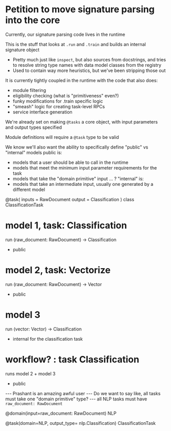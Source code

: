 # Petition to move signature parsing into the core

Currently, our signature parsing code lives in the runtime

This is the stuff that looks at `.run` and `.train` and builds an internal signature object
- Pretty much just like `inspect`, but also sources from docstrings, and tries to resolve string type names with data model classes from the registry
- Used to contain way more heuristics, but we've been stripping those out

It is currently tightly coupled in the runtime with the code that also does:
- module filtering
- eligibility checking (what is "primitiveness" even?)
- funky modifications for .train specific logic
- "smeash" logic for creating task-level RPCs
- service interface generation

We're already set on making `@tasks` a core object, with input parameters and output types specified

Module definitions will require a `@task` type to be valid

We know we'll also want the ability to specifically define "public" vs "internal" models
public is:
- models that a user should be able to call in the runtime
- models that meet the minimum input parameter requirements for the task
- models that take the "domain primitive" input ... ?
"internal" is:
- models that take an intermediate input, usually one generated by a different model


@task(
inputs = RawDocument
output = Classification
)
class ClassificationTask


# model 1, task: Classification

run (raw_document: RawDocument) -> Classification
- public 

# model 2, task: Vectorize

run (raw_document: RawDocument) -> Vector
- public 

# model 3

run (vector: Vector) -> Classification
- internal for the classification task

# workflow? : task Classification
runs model 2 + model 3
- public

--- Prashant is an amazing awful user
--- Do we want to say like, all tasks must take one "domain primitive" type?
--- all NLP tasks must have `raw_document: RawDocument`

@domain(input=raw_document: RawDocument)
NLP

@task(domain=NLP, output_type= nlp.Classification)
ClassificationTask



